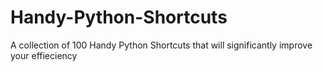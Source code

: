 # Handy-Python-Shortcuts
A collection of 100 Handy Python Shortcuts that will significantly improve your effieciency 
